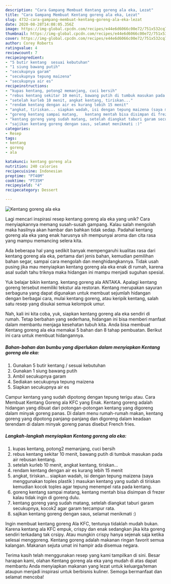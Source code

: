 ```yaml
---
description: "Cara Gampang Membuat Kentang goreng ala eka, Lezat"
title: "Cara Gampang Membuat Kentang goreng ala eka, Lezat"
slug: 4732-cara-gampang-membuat-kentang-goreng-ala-eka-lezat
date: 2020-08-28T14:08:05.356Z
image: https://img-global.cpcdn.com/recipes/e44e6d6066c00e72/751x532cq70/kentang-goreng-ala-eka-foto-resep-utama.jpg
thumbnail: https://img-global.cpcdn.com/recipes/e44e6d6066c00e72/751x532cq70/kentang-goreng-ala-eka-foto-resep-utama.jpg
cover: https://img-global.cpcdn.com/recipes/e44e6d6066c00e72/751x532cq70/kentang-goreng-ala-eka-foto-resep-utama.jpg
author: Corey Roberts
ratingvalue: 4
reviewcount: 7
recipeingredient:
- "5 butir kentang  sesuai kebutuhan"
- "1 siung bawang putih"
- "secukupnya garam"
- "secukupnya tepung maizena"
- "secukupnya air es"
recipeinstructions:
- "kupas kentang, potong2 memanjang, cuci bersih"
- "rebus kentang sekitar 10 menit, bawang putih di tumbuk masukan pada air rebusan kentang."
- "setelah kurleb 10 menit, angkat kentang, tiriskan..."
- "rendam kentang dengan air es kurang lebih 15 menit"
- "angkat, tiriskan... siapkan wadah, isi dengan tepung maizena (saya menggunakan toples plastik ) masukan kentang yang sudah di tiriskan kemudian kocok toples agar tepung menempel rata pada kentang."
- "goreng kentang sampai matang,   kentang mentah bisa disimpan di frezer kalau tidak ingin di goreng dulu."
- "kentang goreng yang sudah matang, setelah diangkat taburi garam secukupnya, kocok2 agar garam tercampur rata."
- "sajikan kentang goreng dengan saus, selamat menikmati :)"
categories:
- Resep
tags:
- kentang
- goreng
- ala

katakunci: kentang goreng ala 
nutrition: 240 calories
recipecuisine: Indonesian
preptime: "PT40M"
cooktime: "PT35M"
recipeyield: "4"
recipecategory: Dessert

---
```



![Kentang goreng ala eka](https://img-global.cpcdn.com/recipes/e44e6d6066c00e72/751x532cq70/kentang-goreng-ala-eka-foto-resep-utama.jpg)

Lagi mencari inspirasi resep kentang goreng ala eka yang unik? Cara menyiapkannya memang susah-susah gampang. Kalau salah mengolah maka hasilnya akan hambar dan bahkan tidak sedap. Padahal kentang goreng ala eka yang enak harusnya sih mempunyai aroma dan cita rasa yang mampu memancing selera kita.

Ada beberapa hal yang sedikit banyak mempengaruhi kualitas rasa dari kentang goreng ala eka, pertama dari jenis bahan, kemudian pemilihan bahan segar, sampai cara mengolah dan menghidangkannya. Tidak usah pusing jika mau menyiapkan kentang goreng ala eka enak di rumah, karena asal sudah tahu triknya maka hidangan ini mampu menjadi suguhan spesial.

Yuk belajar bikin kentang. kentang goreng ala ANTAKA. Apalagi kentang goreng tersebut memiliki tekstur ala restoran. Kentang merupakan sayuran serbaguna yang dapat digunakan untuk membuat sejumlah hidangan dengan berbagai cara, mulai kentang goreng, atau keripik kentang, salah satu resep yang disukai semua kelompok umur.


Nah, kali ini kita coba, yuk, siapkan kentang goreng ala eka sendiri di rumah. Tetap berbahan yang sederhana, hidangan ini bisa memberi manfaat dalam membantu menjaga kesehatan tubuh kita. Anda bisa membuat Kentang goreng ala eka memakai 5 bahan dan 8 tahap pembuatan. Berikut ini cara untuk membuat hidangannya.

<!--inarticleads1-->

##### Bahan-bahan dan bumbu yang diperlukan dalam menyiapkan Kentang goreng ala eka:

1. Gunakan 5 butir kentang / sesuai kebutuhan
1. Gunakan 1 siung bawang putih
1. Ambil secukupnya garam
1. Sediakan secukupnya tepung maizena
1. Siapkan secukupnya air es


Campur kentang yang sudah dipotong dengan tepung terigu atau. Cara Membuat Kentang Goreng ala KFC yang Enak. Kentang goreng adalah hidangan yang dibuat dari potongan-potongan kentang yang digoreng dalam minyak goreng panas. Di dalam menu rumah-rumah makan, kentang goreng yang dipotong panjang-panjang dan digoreng dalam keadaan terendam di dalam minyak goreng panas disebut French fries. 

<!--inarticleads2-->

##### Langkah-langkah menyiapkan Kentang goreng ala eka:

1. kupas kentang, potong2 memanjang, cuci bersih
1. rebus kentang sekitar 10 menit, bawang putih di tumbuk masukan pada air rebusan kentang.
1. setelah kurleb 10 menit, angkat kentang, tiriskan...
1. rendam kentang dengan air es kurang lebih 15 menit
1. angkat, tiriskan... siapkan wadah, isi dengan tepung maizena (saya menggunakan toples plastik ) masukan kentang yang sudah di tiriskan kemudian kocok toples agar tepung menempel rata pada kentang.
1. goreng kentang sampai matang,   kentang mentah bisa disimpan di frezer kalau tidak ingin di goreng dulu.
1. kentang goreng yang sudah matang, setelah diangkat taburi garam secukupnya, kocok2 agar garam tercampur rata.
1. sajikan kentang goreng dengan saus, selamat menikmati :)


Ingin membuat kentang goreng Ala KFC, tentunya tidaklah mudah bukan. Karena kentang ala KFC empuk, crispy dan enak sedangkan jika kita goreng sendiri terkadang tak crsipy. Atau mungkin crispy hanya sejenak saja ketika selesai menggoreng. Kentang goreng adalah makanan ringan favorit semua kalangan. Makanan sejuta umat ini hampir ada disemua negara. 

Terima kasih telah menggunakan resep yang kami tampilkan di sini. Besar harapan kami, olahan Kentang goreng ala eka yang mudah di atas dapat membantu Anda menyiapkan makanan yang lezat untuk keluarga/teman ataupun menjadi inspirasi untuk berbisnis kuliner. Semoga bermanfaat dan selamat mencoba!
